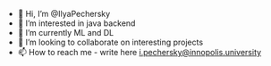 - 👋 Hi, I’m @IlyaPechersky
- 👀 I’m interested in java backend
- 🌱 I’m currently ML and DL
- 💞️ I’m looking to collaborate on interesting projects
- 📫 How to reach me - write here i.pechersky@innopolis.university

<!---
IlyaPechersky/IlyaPechersky is a ✨ special ✨ repository because its `README.md` (this file) appears on your GitHub profile.
You can click the Preview link to take a look at your changes.
--->
